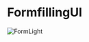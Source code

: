 # FormfillingUI













![FormLight](https://user-images.githubusercontent.com/62072824/108084590-62cfeb80-709a-11eb-8726-7dc569ed8a97.png)
